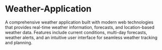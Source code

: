 # Weather-Application
A comprehensive weather application built with modern web technologies that provides real-time weather information, forecasts, and location-based weather data. Features include current conditions, multi-day forecasts, weather alerts, and an intuitive user interface for seamless weather tracking and planning.
